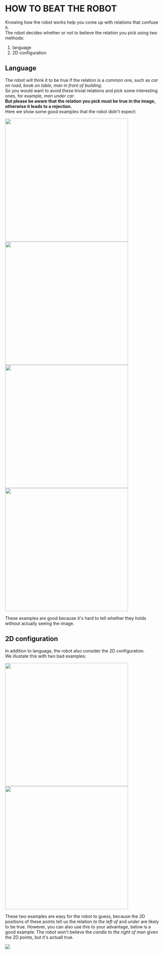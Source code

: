 HOW TO BEAT THE ROBOT
=====================

Knowing how the robot works help you come up with relations that confuse it.  
The robot decides whether or not to believe the relation you pick using two methods:
1. language 
2. 2D configuration


## Language

The robot will think it to be true if the relation is a common one, such as *car on road*, *book on table*, *man in front of building*.   
So you would want to avoid these trivial relations and pick some interesting ones, for example, *man under car*.  
**But please be aware that the relation you pick must be true in the image, otherwise it leads to a rejection.**  
Here we show some good examples that the robot didn't expect:

<img src="bottle-on-iron.png" width=400 height=400 />
<img src="giraffe-in-front-of-basket.png" width=400 height=400 />
<img src="camera-above-stage.png" width=400 height=400 />
<img src="switch-in-front-of-mirror.png" width=400 height=400 />

These examples are good because it's hard to tell whether they holds without actually seeing the image.


## 2D configuration

In addition to language, the robot also consider the 2D configuration.  
We illustate this with two bad examples:

<img src="tire-to-the-left-of-monitor.png" width=400 height=400 />
<img src="car-under-tree.png" width=400 height=400 />

These two examples are easy for the robot to guess, because the 2D positions of these points tell us the relation *to the left of* and *under* are likely to be true.
However, you can also use this to your advantage, below is a good example: The robot won't believe the *candle to the right of man* given the 2D points, but it's actuall true.

<img src="candle-to-the-right-of-man.png" />
